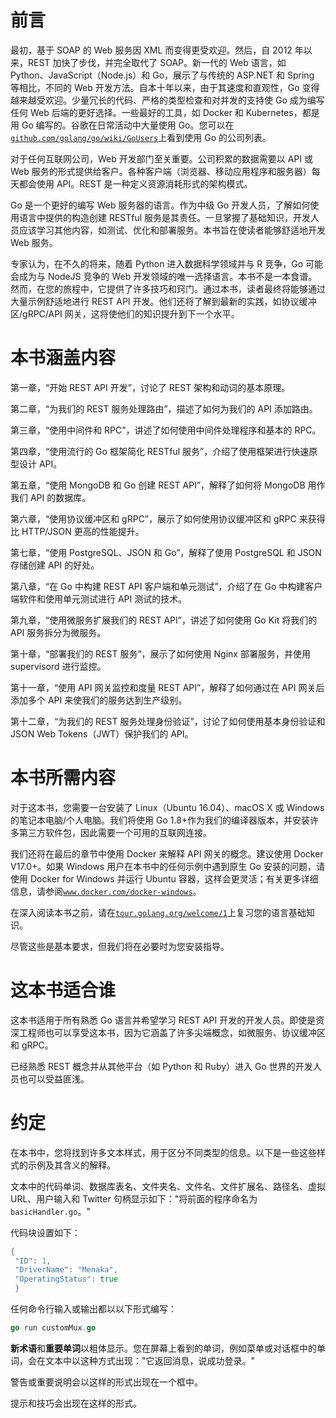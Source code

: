 # 前言

最初，基于 SOAP 的 Web 服务因 XML 而变得更受欢迎。然后，自 2012 年以来，REST 加快了步伐，并完全取代了 SOAP。新一代的 Web 语言，如 Python、JavaScript（Node.js）和 Go，展示了与传统的 ASP.NET 和 Spring 等相比，不同的 Web 开发方法。自本十年以来，由于其速度和直观性，Go 变得越来越受欢迎。少量冗长的代码、严格的类型检查和对并发的支持使 Go 成为编写任何 Web 后端的更好选择。一些最好的工具，如 Docker 和 Kubernetes，都是用 Go 编写的。谷歌在日常活动中大量使用 Go。您可以在[`github.com/golang/go/wiki/GoUsers`](https://github.com/golang/go/wiki/GoUsers)上看到使用 Go 的公司列表。

对于任何互联网公司，Web 开发部门至关重要。公司积累的数据需要以 API 或 Web 服务的形式提供给客户。各种客户端（浏览器、移动应用程序和服务器）每天都会使用 API。REST 是一种定义资源消耗形式的架构模式。

Go 是一个更好的编写 Web 服务器的语言。作为中级 Go 开发人员，了解如何使用语言中提供的构造创建 RESTful 服务是其责任。一旦掌握了基础知识，开发人员应该学习其他内容，如测试、优化和部署服务。本书旨在使读者能够舒适地开发 Web 服务。

专家认为，在不久的将来，随着 Python 进入数据科学领域并与 R 竞争，Go 可能会成为与 NodeJS 竞争的 Web 开发领域的唯一选择语言。本书不是一本食谱。然而，在您的旅程中，它提供了许多技巧和窍门。通过本书，读者最终将能够通过大量示例舒适地进行 REST API 开发。他们还将了解到最新的实践，如协议缓冲区/gRPC/API 网关，这将使他们的知识提升到下一个水平。

# 本书涵盖内容

第一章，“开始 REST API 开发”，讨论了 REST 架构和动词的基本原理。

第二章，“为我们的 REST 服务处理路由”，描述了如何为我们的 API 添加路由。

第三章，“使用中间件和 RPC”，讲述了如何使用中间件处理程序和基本的 RPC。

第四章，“使用流行的 Go 框架简化 RESTful 服务”，介绍了使用框架进行快速原型设计 API。

第五章，“使用 MongoDB 和 Go 创建 REST API”，解释了如何将 MongoDB 用作我们 API 的数据库。

第六章，“使用协议缓冲区和 gRPC”，展示了如何使用协议缓冲区和 gRPC 来获得比 HTTP/JSON 更高的性能提升。

第七章，“使用 PostgreSQL、JSON 和 Go”，解释了使用 PostgreSQL 和 JSON 存储创建 API 的好处。

第八章，“在 Go 中构建 REST API 客户端和单元测试”，介绍了在 Go 中构建客户端软件和使用单元测试进行 API 测试的技术。

第九章，“使用微服务扩展我们的 REST API”，讲述了如何使用 Go Kit 将我们的 API 服务拆分为微服务。

第十章，“部署我们的 REST 服务”，展示了如何使用 Nginx 部署服务，并使用 supervisord 进行监控。

第十一章，“使用 API 网关监控和度量 REST API”，解释了如何通过在 API 网关后添加多个 API 来使我们的服务达到生产级别。

第十二章，“为我们的 REST 服务处理身份验证”，讨论了如何使用基本身份验证和 JSON Web Tokens（JWT）保护我们的 API。

# 本书所需内容

对于这本书，您需要一台安装了 Linux（Ubuntu 16.04）、macOS X 或 Windows 的笔记本电脑/个人电脑。我们将使用 Go 1.8+作为我们的编译器版本，并安装许多第三方软件包，因此需要一个可用的互联网连接。

我们还将在最后的章节中使用 Docker 来解释 API 网关的概念。建议使用 Docker V17.0+。如果 Windows 用户在本书中的任何示例中遇到原生 Go 安装的问题，请使用 Docker for Windows 并运行 Ubuntu 容器，这样会更灵活；有关更多详细信息，请参阅[`www.docker.com/docker-windows`](https://www.docker.com/docker-windows)。

在深入阅读本书之前，请在[`tour.golang.org/welcome/1`](https://tour.golang.org/welcome/1)上复习您的语言基础知识。

尽管这些是基本要求，但我们将在必要时为您安装指导。

# 这本书适合谁

这本书适用于所有熟悉 Go 语言并希望学习 REST API 开发的开发人员。即使是资深工程师也可以享受这本书，因为它涵盖了许多尖端概念，如微服务、协议缓冲区和 gRPC。

已经熟悉 REST 概念并从其他平台（如 Python 和 Ruby）进入 Go 世界的开发人员也可以受益匪浅。

# 约定

在本书中，您将找到许多文本样式，用于区分不同类型的信息。以下是一些这些样式的示例及其含义的解释。

文本中的代码单词、数据库表名、文件夹名、文件名、文件扩展名、路径名、虚拟 URL、用户输入和 Twitter 句柄显示如下："将前面的程序命名为`basicHandler.go`。"

代码块设置如下：

```go
{
 "ID": 1,
 "DriverName": "Menaka",
 "OperatingStatus": true
 }
```

任何命令行输入或输出都以以下形式编写：

```go
go run customMux.go
```

**新术语**和**重要单词**以粗体显示。您在屏幕上看到的单词，例如菜单或对话框中的单词，会在文本中以这种方式出现："它返回消息，说成功登录。"

警告或重要说明会以这样的形式出现在一个框中。

提示和技巧会出现在这样的形式。
